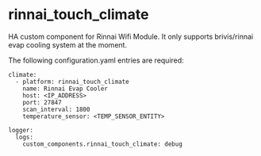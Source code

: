 # rinnai_touch_climate
HA custom component for Rinnai Wifi Module. It only supports brivis/rinnai evap cooling system at the moment.
 
The following configuration.yaml entries are required:

```
climate:
  - platform: rinnai_touch_climate
    name: Rinnai Evap Cooler
    host: <IP_ADDRESS>
    port: 27847
    scan_interval: 1800
    temperature_sensor: <TEMP_SENSOR_ENTITY>

logger:
  logs:
    custom_components.rinnai_touch_climate: debug
```
